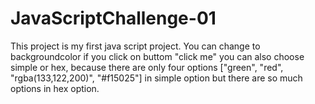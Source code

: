 # JavaScriptChallenge-01
This project is my first java script project.
You can change to backgroundcolor if you click on buttom "click me"
you can also choose simple or hex, because there are only four options ["green", "red", "rgba(133,122,200)", "#f15025"]
in simple option but there are so much options in hex option.
